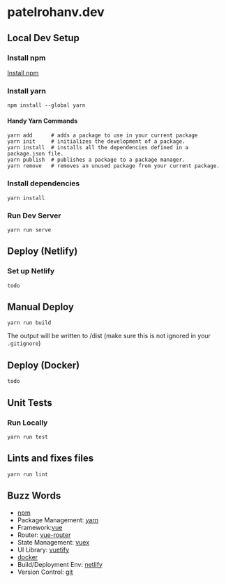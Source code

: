 # patelrohanv.dev

## Local Dev Setup
### Install npm
[Install npm](https://docs.npmjs.com/downloading-and-installing-node-js-and-npm)
### Install yarn
```
npm install --global yarn
```
#### Handy Yarn Commands
```
yarn add      # adds a package to use in your current package 
yarn init     # initializes the development of a package.
yarn install  # installs all the dependencies defined in a package.json file.
yarn publish  # publishes a package to a package manager.
yarn remove   # removes an unused package from your current package.
```

### Install dependencies
```
yarn install
```

### Run Dev Server
```
yarn run serve
```

## Deploy (Netlify)
### Set up Netlify
```
todo
```

## Manual Deploy 
```
yarn run build
```
The output will be written to /dist (make sure this is not ignored in your `.gitignore`)

## Deploy (Docker)
```
todo
```

## Unit Tests
### Run Locally
```
yarn run test
```

## Lints and fixes files
```
yarn run lint
```

## Buzz Words
- [npm](https://www.npmjs.com/)
- Package Management: [yarn](https://yarnpkg.com/)
- Framework:[vue](https://v3.vuejs.org/)
- Router: [vue-router](https://router.vuejs.org/)
- State Management: [vuex](https://vuex.vuejs.org/)
- UI Library: [vuetify](https://next.vuetifyjs.com/en/)
- [docker](https://www.docker.com/)
- Build/Deployment Env: [netlify](https://www.netlify.com/)
- Version Control: [git](https://git-scm.com/)